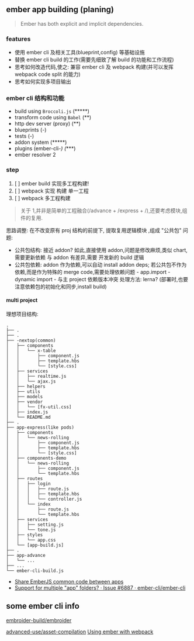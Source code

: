 ## ember app building (planing)

> Ember has both explicit and implicit dependencies.

### features

- 使用 ember cli 及相关工具(blueprint,config) 等基础设施
- 替换 ember cli build 的工作(需要先细致了解 build 的功能和工作流程)
- 思考如何改造代码,使之: 兼容 ember cli 及 webpack 构建(并可以发挥 webpack code split 的能力)
- 思考如何实现多项目输出


### ember cli 结构和功能

- build using `Broccoli.js` (*****)
- transform code using `Babel` (**)
- http dev server (proxy) (**)
- blueprints  (-)
- tests (-)
- addon system (*****)
- plugins (ember-cli-*) (****)
- ember resolver 2


### step

1. [ ] ember build 实现多工程构建!
2. [ ] webpack 实现 构建 单一工程
3. [ ] webpack 多工程构建


> 关于 1,并非是简单的工程融合(/advance + /express + /),还要考虑模块,组件的复用.

思路调整: 在不改变原有 proj 结构的前提下, 提取复用逻辑模块 ,组成 "公共包"
问题:
  - 公共包结构: 接近 addon? 如此,直接使用 addon,问题是修改麻烦,类似 chart,需要更新依赖
              与 addon 有差异,需要 开发新的 build 逻辑
  - 公共包依赖: addon 作为依赖,可以自动 install addon deps;
              若公共包不作为依赖,而是作为特殊的 merge code,需要处理依赖问题
                - app.import
                - dynamic import
                - 与主 project 依赖版本冲突
              处理方法: lerna? (部署时,也要注意依赖包的初始化和同步,install build)


#### multi project


理想项目结构:

```
.
├── .
├── .
├── -nextop(common)
│   ├── components
│   │   └── x-table
│   │       ├── component.js
│   │       ├── template.hbs
│   │       └── [style.css]
│   ├── services
│   │   ├── realtime.js
│   │   └── ajax.js
│   ├── helpers
│   ├── utils
│   ├── models
│   ├── vendor
│   │   └── [fx-util.css]
│   ├── index.js
│   └── README.md
├── .
├── app-express(like pods)
│   ├── components
│   │   └── news-rolling
│   │       ├── component.js
│   │       ├── template.hbs
│   │       └── [style.css]
│   ├── components-demo
│   │   └── news-rolling
│   │       ├── component.js
│   │       └── template.hbs
│   ├── routes
│   │   ├── login
│   │   │   ├── route.js
│   │   │   ├── template.hbs
│   │   │   └── controller.js
│   │   └── index
│   │       ├── route.js
│   │       └── template.hbs
│   ├── services
│   │   ├── setting.js
│   │   └── tone.js
│   ├── styles
│   │   └── app.css
│   └── [app-build.js]
├── .
├── app-advance
│   └── ...
├── ...
└── ember-cli-build.js
```



- [Share EmberJS common code between apps](https://dev.to/michalbryxi/share-emberjs-common-code-between-apps-1a7k)
- [Support for multiple &quot;app&quot; folders? · Issue #6887 · ember-cli/ember-cli](https://github.com/ember-cli/ember-cli/issues/6887)

## some ember cli info

[embroider-build/embroider](https://github.com/embroider-build/embroider)

[advanced-use/asset-compilation](https://cli.emberjs.com/release/advanced-use/asset-compilation/)
[Using ember with webpack](https://medium.com/@tulios/using-ember-with-webpack-e03290b61dec)